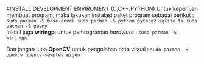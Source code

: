 #INSTALL DEVELOPMENT ENVIROMENT (C,C++,PYTHON)
Untuk keperluan membuat program, maka lakukan instalasi paket program sebagai berikut :
    ```
    sudo pacman -S base-devel
    sudo pacman -S python python2 sqlite tk
    sudo pacman -S geany
    ```    
Install juga **wiringpi** untuk pemrograman *hardware* :
    `sudo pacman –S wiringpi`
    
Dan jangan lupa **OpenCV** untuk pengolahan data visual :
    `sudo pacman –S opencv opencv-samples eigen`
